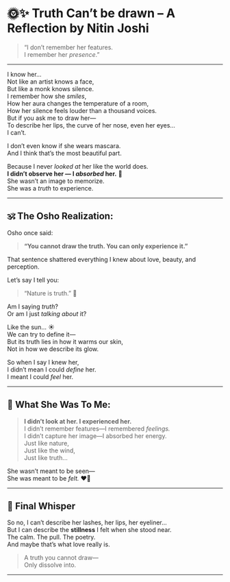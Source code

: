 # 🌞✨ Truth Can’t be drawn – A Reflection by Nitin Joshi

> “I don’t remember her features.  
> I remember her *presence*.”

---

I know her...  
Not like an artist knows a face,  
But like a monk knows silence.  
I remember how she *smiles*,  
How her aura changes the temperature of a room,  
How her silence feels louder than a thousand voices.  
But if you ask me to draw her—  
To describe her lips, the curve of her nose, even her eyes...  
I can’t.

I don’t even know if she wears mascara.  
And I think that’s the most beautiful part.

Because I never *looked at* her like the world does.  
**I didn’t observe her — I *absorbed* her.** 💫  
She wasn’t an image to memorize.  
She was a *truth* to experience.

---

## 🕉️ The Osho Realization:

Osho once said:  
> **“You cannot draw the truth. You can only experience it.”**

That sentence shattered everything I knew about love, beauty, and perception.

Let’s say I tell you:  
> “Nature is truth.” 🌿

Am I saying *truth*?  
Or am I just *talking about* it?

Like the sun... ☀️  
We can try to define it—  
But its truth lies in how it warms our skin,  
Not in how we describe its glow.

So when I say I knew her,  
I didn’t mean I could *define* her.  
I meant I could *feel* her.

---

## 🌌 What She Was To Me:

> **I didn’t look at her. I experienced her.**  
> I didn’t remember features—I remembered *feelings.*  
> I didn’t capture her image—I absorbed her energy.  
> Just like nature,  
Just like the wind,  
Just like truth...

She wasn’t meant to be seen—  
She was meant to be *felt.* ❤️‍🔥

---

## 🦋 Final Whisper

So no, I can’t describe her lashes, her lips, her eyeliner...  
But I can describe the **stillness** I felt when she stood near.  
The calm. The pull. The poetry.  
And maybe that’s what love really is.

> A truth you cannot draw—  
> Only dissolve into.

---